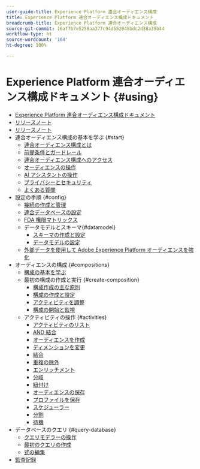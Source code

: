 ```yaml
---
user-guide-title: Experience Platform 連合オーディエンス構成
title: Experience Platform 連合オーディエンス構成ドキュメント
breadcrumb-title: Experience Platform 連合オーディエンス構成
source-git-commit: 16af7b7e5258aa377c94d552048bdc2d38a39b44
workflow-type: ht
source-wordcount: '164'
ht-degree: 100%

---
```



# Experience Platform 連合オーディエンス構成ドキュメント {#using}

+ [Experience Platform 連合オーディエンス構成ドキュメント](home.md)
+ [リリースノート](start/release-notes.md)
+ [リリースノート](start/e-release-notes.md)
+ 連合オーディエンス構成の基本を学ぶ {#start}
   + [連合オーディエンス構成とは](start/get-started.md)
   + [前提条件とガードレール](start/access-prerequisites.md)
   + [連合オーディエンス構成へのアクセス](start/feature-access.md)
   + [オーディエンスの操作](start/audiences.md)
   + [AI アシスタントの操作](start/ai-assistant.md)
   + [プライバシーとセキュリティ](start/privacy-security.md)
   + [よくある質問](start/faq.md)
+ 設定の手順 {#config}
   + [接続の作成と管理](connections/connections.md)
   + [連合データベースの設定](connections/federated-db.md)
   + [FDA 権限マトリックス](connections/fda-rights.md)
   + データモデルとスキーマ{#datamodel}
      + [スキーマの作成と設定](customer/schemas.md)
      + [データモデルの設定](data-management/gs-models.md)
   + [外部データを使用して Adobe Experience Platform オーディエンスを強化](connections/destinations.md)
+ オーディエンスの構成 {#compositions}
   + [構成の基本を学ぶ](compositions/gs-compositions.md)
   + 最初の構成の作成と実行 {#create-composition}
      + [構成作成の主な原則](compositions/gs-composition-creation.md)
      + [構成の作成と設定](compositions/create-composition.md)
      + [アクティビティを調整](compositions/orchestrate-activities.md)
      + [構成の開始と監視](compositions/start-monitor-composition.md)
   + アクティビティの操作 {#activities}
      + [アクティビティのリスト](compositions/activities/about-activities.md)
      + [AND 結合](compositions/activities/and-join.md)
      + [オーディエンスを作成](compositions/activities/build-audience.md)
      + [ディメンションを変更](compositions/activities/change-dimension.md)
      + [結合](compositions/activities/combine.md)
      + [重複の除外](compositions/activities/deduplication.md)
      + [エンリッチメント](compositions/activities/enrichment.md)
      + [分岐](compositions/activities/fork.md)
      + [紐付け](compositions/activities/reconciliation.md)
      + [オーディエンスの保存](compositions/activities/save-audience.md)
      + [プロファイルを保存](compositions/activities/save-profiles.md)
      + [スケジューラー](compositions/activities/scheduler.md)
      + [分割](compositions/activities/split.md)
      + [待機](compositions/activities/wait.md)
+ データベースのクエリ {#query-database}
   + [クエリモデラーの操作](query/query-modeler-overview.md)
   + [最初のクエリの作成](query/build-query.md)
   + [式の編集](query/expression-editor.md)
+ [監査記録](admin/audit-trail.md)

